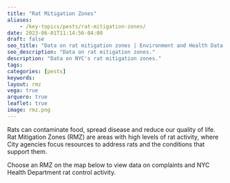 ```yaml
---
title: "Rat Mitigation Zones"
aliases:
    - /key-topics/pests/rat-mitigation-zones/
date: 2023-06-01T11:14:56-04:00
draft: false
seo_title: "Data on rat mitigation zones | Environment and Health Data Portal"
seo_description: "Data on rat mitigation zones."
description: "Data on NYC's rat mitigation zones."
tags:
categories: [pests]
keywords:
layout: rmz
vega: true
arquero: true
leaflet: true
image: rmz.png
---
```


Rats can contaminate food, spread disease and reduce our quality of life. Rat Mitigation Zones (RMZ) are areas with high levels of rat activity, where City agencies focus resources to address rats and the conditions that support them.

Choose an RMZ on the map below to view data on complaints and NYC Health Department rat control activity.
